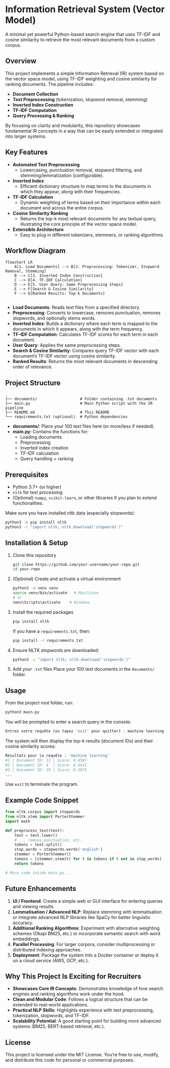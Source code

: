 
# Information Retrieval System (Vector Model)

A minimal yet powerful Python-based search engine that uses TF-IDF and cosine similarity to retrieve the most relevant documents from a custom corpus.

## Overview

This project implements a simple Information Retrieval (IR) system based on the vector space model, using TF-IDF weighting and cosine similarity for ranking documents. The pipeline includes:

- **Document Collection**
- **Text Preprocessing** (tokenization, stopword removal, stemming)
- **Inverted Index Construction**
- **TF-IDF Computation**
- **Query Processing & Ranking**

By focusing on clarity and modularity, this repository showcases fundamental IR concepts in a way that can be easily extended or integrated into larger systems.

## Key Features

- **Automated Text Preprocessing**
  - Lowercasing, punctuation removal, stopword filtering, and stemming/lemmatization (configurable).
- **Inverted Index**
  - Efficient dictionary structure to map terms to the documents in which they appear, along with their frequencies.
- **TF-IDF Calculation**
  - Dynamic weighting of terms based on their importance within each document and across the entire corpus.
- **Cosine Similarity Ranking**
  - Returns the top-k most relevant documents for any textual query, illustrating the core principle of the vector space model.
- **Extensible Architecture**
  - Easy to plug in different tokenizers, stemmers, or ranking algorithms.

## Workflow Diagram

```mermaid
flowchart LR
    A[1. Load Documents] --> B[2. Preprocessing: Tokenizer, Stopword Removal, Stemming]
    B --> C[3. Inverted Index Construction]
    C --> D[4. TF-IDF Calculation]
    D --> E[5. User Query: Same Preprocessing Steps]
    E --> F[Search & Cosine Similarity]
    F --> G[Ranked Results: Top-k Documents]


```

- **Load Documents**: Reads text files from a specified directory.
- **Preprocessing**: Converts to lowercase, removes punctuation, removes stopwords, and optionally stems words.
- **Inverted Index**: Builds a dictionary where each term is mapped to the documents in which it appears, along with the term frequency.
- **TF-IDF Computation**: Calculates TF-IDF scores for each term in each document.
- **User Query**: Applies the same preprocessing steps.
- **Search & Cosine Similarity**: Compares query TF-IDF vector with each document’s TF-IDF vector using cosine similarity.
- **Ranked Results**: Returns the most relevant documents in descending order of relevance.

## Project Structure

```
.
├── documents/                   # Folder containing .txt documents
├── main.py                      # Main Python script with the IR pipeline
├── README.md                    # This README
└── requirements.txt (optional)  # Python dependencies
```

- **documents/**: Place your 100 text files here (or more/less if needed).
- **main.py**: Contains the functions for:
  - Loading documents
  - Preprocessing
  - Inverted index creation
  - TF-IDF calculation
  - Query handling + ranking

## Prerequisites

- Python 3.7+ (or higher)
- `nltk` for text processing
- (Optional) `numpy`, `scikit-learn`, or other libraries if you plan to extend functionalities.

Make sure you have installed nltk data (especially stopwords):

```bash
python3 -m pip install nltk
python3 -c "import nltk; nltk.download('stopwords')"
```

## Installation & Setup

1. Clone this repository
   ```bash
   git clone https://github.com/your-username/your-repo.git
   cd your-repo
   ```
2. (Optional) Create and activate a virtual environment
   ```bash
   python3 -m venv venv
   source venv/bin/activate   # Mac/Linux
   # or
   venv\Scripts\activate    # Windows
   ```
3. Install the required packages
   ```bash
   pip install nltk
   ```
   If you have a `requirements.txt`, then:
   ```bash
   pip install -r requirements.txt
   ```
4. Ensure NLTK stopwords are downloaded:
   ```bash
   python3 -c "import nltk; nltk.download('stopwords')"
   ```
5. Add your `.txt` files
   Place your 100 text documents in the `documents/` folder.

## Usage

From the project root folder, run:

```bash
python3 main.py
```

You will be prompted to enter a search query in the console:

```bash
Entrez votre requête (ou tapez 'exit' pour quitter) : machine learning
```

The system will then display the top-k results (document IDs) and their cosine similarity scores:

```bash
Résultats pour la requête : 'machine learning'
#1 | Document ID: 12 | Score: 0.4587
#2 | Document ID: 4  | Score: 0.3412
#3 | Document ID: 19 | Score: 0.2975
... 
```

Use `exit` to terminate the program.

## Example Code Snippet

```python
from nltk.corpus import stopwords
from nltk.stem import PorterStemmer
import math

def preprocess_text(text):
    text = text.lower()
    # ... remove punctuation, etc.
    tokens = text.split()
    stop_words = stopwords.words('english')
    stemmer = PorterStemmer()
    tokens = [stemmer.stem(t) for t in tokens if t not in stop_words]
    return tokens

# More code inside main.py ...
```

## Future Enhancements

1. **UI / Frontend**: Create a simple web or GUI interface for entering queries and viewing results.
2. **Lemmatisation / Advanced NLP**: Replace stemming with lemmatisation or integrate advanced NLP libraries like SpaCy for better linguistic accuracy.
3. **Additional Ranking Algorithms**: Experiment with alternative weighting schemes (Okapi BM25, etc.) or incorporate semantic search with word embeddings.
4. **Parallel Processing**: For larger corpora, consider multiprocessing or distributed indexing approaches.
5. **Deployment**: Package the system into a Docker container or deploy it on a cloud service (AWS, GCP, etc.).

## Why This Project Is Exciting for Recruiters

- **Showcases Core IR Concepts**: Demonstrates knowledge of how search engines and ranking algorithms work under the hood.
- **Clean and Modular Code**: Follows a logical structure that can be extended to real-world applications.
- **Practical NLP Skills**: Highlights experience with text preprocessing, tokenization, stopwords, and TF-IDF.
- **Scalability Potential**: A good starting point for building more advanced systems (BM25, BERT-based retrieval, etc.).


## License

This project is licensed under the MIT License. You’re free to use, modify, and distribute this code for personal or commercial purposes.
